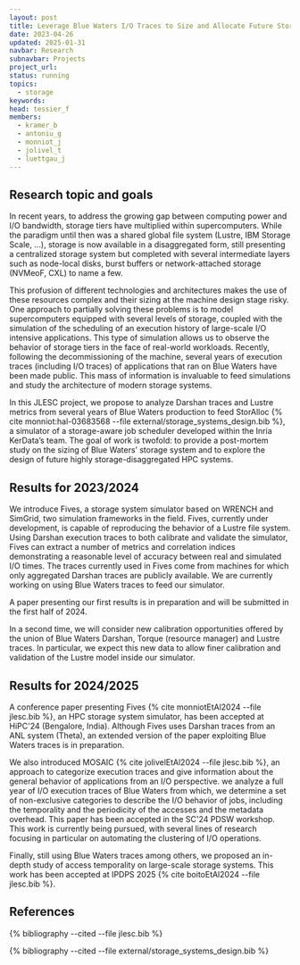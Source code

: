 ```yaml
---
layout: post
title: Leverage Blue Waters I/O Traces to Size and Allocate Future Storage Systems
date: 2023-04-26
updated: 2025-01-31
navbar: Research
subnavbar: Projects
project_url:
status: running
topics:
  - storage
keywords:
head: tessier_f
members:
  - kramer_b
  - antoniu_g
  - monniot_j
  - jolivel_t
  - luettgau_j
---
```


## Research topic and goals
In recent years, to address the growing gap between computing power and I/O bandwidth, storage tiers have multiplied within supercomputers. While the paradigm until then was a shared global file system (Lustre, IBM Storage Scale, ...), storage is now available in a disaggregated form, still presenting a centralized storage system but completed with several intermediate layers such as node-local disks, burst buffers or network-attached storage (NVMeoF, CXL) to name a few.

This profusion of different technologies and architectures makes the use of these resources complex and their sizing at the machine design stage risky. One approach to partially solving these problems is to model supercomputers equipped with several levels of storage, coupled with the simulation of the scheduling of an execution history of large-scale I/O intensive applications. This type of simulation allows us to observe the behavior of storage tiers in the face of real-world workloads. Recently, following the decommissioning of the machine, several years of execution traces (including I/O traces) of applications that ran on Blue Waters have been made public. This mass of information is invaluable to feed simulations and study the architecture of modern storage systems.

In this JLESC project, we propose to analyze Darshan traces and Lustre metrics from several years of Blue Waters production to feed StorAlloc {% cite monniot:hal-03683568 --file external/storage_systems_design.bib %}, a simulator of a storage-aware job scheduler developed within the Inria KerData’s team. The goal of work is twofold: to provide a post-mortem study on the sizing of Blue Waters’ storage system and to explore the design of future highly storage-disaggregated HPC systems.

## Results for 2023/2024
We introduce Fives, a storage system simulator based on WRENCH and SimGrid, two simulation frameworks in the field. Fives, currently under development, is capable of reproducing the behavior of a Lustre file system. Using Darshan execution traces to both calibrate and validate the simulator, Fives can extract a number of metrics and correlation indices demonstrating a reasonable level of accuracy between real and simulated I/O times. The traces currently used in Fives come from machines for which only aggregated Darshan traces are publicly available. We are currently working on using Blue Waters traces to feed our simulator.

A paper presenting our first results is in preparation and will be submitted in the first half of 2024.

In a second time, we will consider new calibration opportunities offered by the union of Blue Waters Darshan, Torque (resource manager) and Lustre traces. In particular, we expect this new data to allow finer calibration and validation of the Lustre model inside our simulator.

## Results for 2024/2025
A conference paper presenting Fives {% cite monniotEtAl2024 --file jlesc.bib %}, an HPC storage system simulator, has been accepted at HiPC'24 (Bengalore, India). Although Fives uses Darshan traces from an ANL system (Theta), an extended version of the paper exploiting Blue Waters traces is in preparation.

We also introduced MOSAIC {% cite jolivelEtAl2024 --file jlesc.bib %}, an approach to categorize execution traces and give information about the general behavior of applications from an I/O perspective. we analyze a full year of I/O execution traces of Blue Waters from which, we determine a set of non-exclusive categories to describe the I/O behavior of jobs, including the temporality and the periodicity of the accesses and the metadata overhead. This paper has been accepted in the SC'24 PDSW workshop. This work is currently being pursued, with several lines of research focusing in particular on automating the clustering of I/O operations.

Finally, still using Blue Waters traces among others, we proposed an in-depth study of access temporality on large-scale storage systems. This work has been accepted at IPDPS 2025 {% cite boitoEtAl2024 --file jlesc.bib %}.

## References
{% bibliography --cited --file jlesc.bib %}

{% bibliography --cited --file external/storage_systems_design.bib %}
